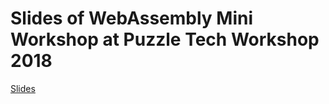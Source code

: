 # Slides of WebAssembly Mini Workshop at Puzzle Tech Workshop 2018

[Slides](https://puzzle.github.io/tws18-webassembly-slides/#/)
